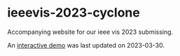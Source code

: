 # ieeevis-2023-cyclone
Accompanying website for our ieee vis 2023 submissing. 

An [interactive demo](http://searex.vx.igd.fraunhofer.de) was last updated on 2023-03-30.





